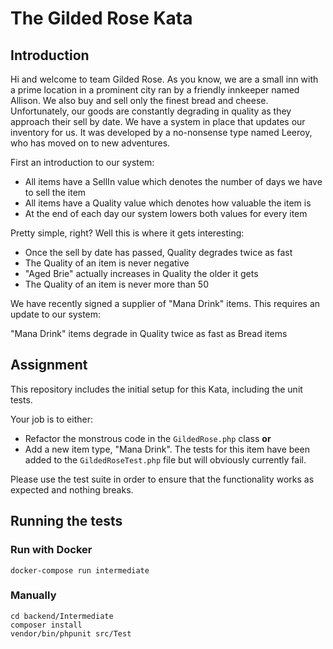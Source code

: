 # The Gilded Rose Kata

## Introduction

Hi and welcome to team Gilded Rose. As you know, we are a small inn with a prime location in a prominent city ran by a friendly innkeeper named Allison. We also buy and sell only the finest bread and cheese. Unfortunately, our goods are constantly degrading in quality as they approach their sell by date. We have a system in place that updates our inventory for us. It was developed by a no-nonsense type named Leeroy, who has moved on to new adventures.

First an introduction to our system:

- All items have a SellIn value which denotes the number of days we have to sell the item
- All items have a Quality value which denotes how valuable the item is
- At the end of each day our system lowers both values for every item

Pretty simple, right? Well this is where it gets interesting:

- Once the sell by date has passed, Quality degrades twice as fast
- The Quality of an item is never negative
- "Aged Brie" actually increases in Quality the older it gets
- The Quality of an item is never more than 50

We have recently signed a supplier of "Mana Drink" items. This requires an update to our system:

"Mana Drink" items degrade in Quality twice as fast as Bread items

## Assignment

This repository includes the initial setup for this Kata, including the unit tests.

Your job is to either:

- Refactor the monstrous code in the `GildedRose.php` class **or**
- Add a new item type, "Mana Drink". The tests for this item have been added to the `GildedRoseTest.php` file but will obviously currently fail.

Please use the test suite in order to ensure that the functionality works as expected and nothing breaks.

## Running the tests

### Run with Docker
```
docker-compose run intermediate
```

### Manually
```
cd backend/Intermediate
composer install
vendor/bin/phpunit src/Test
```
